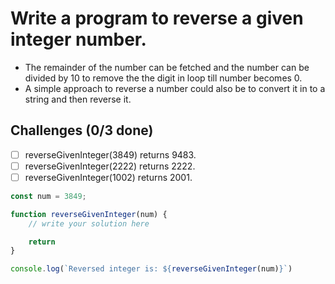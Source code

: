 # Write a program to reverse a given integer number.

- The remainder of the number can be fetched and the number can be divided by 10 to remove the the digit in loop till number becomes 0.
- A simple approach to reverse a number could also be to convert it in to a string and then reverse it.

## Challenges (0/3 done)
- [ ] reverseGivenInteger(3849) returns 9483.
- [ ] reverseGivenInteger(2222) returns 2222.
- [ ] reverseGivenInteger(1002) returns 2001.

```js
const num = 3849;

function reverseGivenInteger(num) {
    // write your solution here

    return
}

console.log(`Reversed integer is: ${reverseGivenInteger(num)}`)
```
